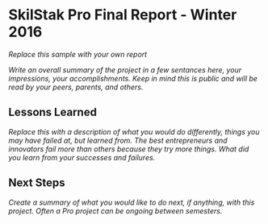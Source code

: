 # SkilStak Pro Final Report - Winter 2016

*Replace this sample with your own report*

*Write an overall summary of the project in a few sentances here, your
impressions, your accomplishments. Keep in mind this is public and
will be read by your peers, parents, and others.*

## Lessons Learned

*Replace this with a description of what you would do differently,
things you may have failed at, but learned from. The best entrepreneurs
and innovators fail more than others because they try more things.
What did you learn from your successes and failures.*

## Next Steps

*Create a summary of what you would like to do next, if anything, with
this project. Often a Pro project can be ongoing between semesters.*
